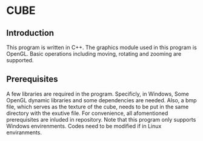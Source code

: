 # CUBE

## Introduction
This program is written in C++. The graphics module used in this program is OpenGL. Basic operations including moving, rotating and zooming are supported.

## Prerequisites
A few libraries are required in the program. Specificly, in Windows, Some OpenGL dynamic libraries and some dependencies are needed. Also, a bmp file, which serves as the texture of the cube, needs to be put in the same directory with the exutive file. For convenience, all afomentioned prerequisites are inluded in repository. Note that this program only supports Windows envirenments. Codes need to be modified if in Linux enviranments.

